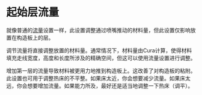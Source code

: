 起始层流量
====
就像普通的[流量](material_flow.md)设置一样，此设置调整通过喷嘴推动的材料量，但此设置仅影响放置在构造板上的层。

调节流量将直接调整放置的材料量。通常情况下，材料量由Cura计算，使得材料填充走线宽度，高度和长度所涉及的精确空间，但这可以使用流量设置进行调整。

增加第一层的流量导致材料被更用力地推到构造板上。这改善了对构造板的粘附。此设置也可用于调整热床的不平整。如果床太近，你会想要减少流量。如果床太远，你会想要增加流量。如果能力所及，最好还是适当地调整一下热床（调平）。
